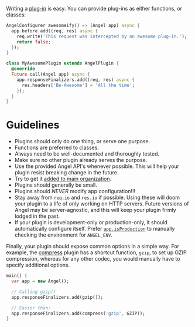 Writing a [plug-in](https://github.com/angel-dart/angel/wiki/Using-Plug-ins) is easy. You can provide plug-ins as either functions, or classes:

```dart
AngelConfigurer awesomeify() => (Angel app) async {
  app.before.add((req, res) async {
    req.write('This request was intercepted by an awesome plug-in.');
    return false;
  });
}

class MyAwesomePlugin extends AngelPlugin {
  @override
  Future call(Angel app) async {
    app.responseFinalizers.add((req, res) async {
      res.headers['Be-Awesome'] = 'All the time';
    });
  }
}
```

# Guidelines
* Plugins should only do one thing, or serve one purpose.
* Functions are preferred to classes.
* Always need to be well-documented and thoroughly tested.
* Make sure no other plugin already serves the purpose.
* Use the provided Angel API's whenever possible. This will help your plugin resist breaking change in the future.
* Try to get it [added to main organization](https://github.com/angel-dart/roadmap/blob/master/CONTRIBUTING.md).
* Plugins should generally be small.
* Plugins should *NEVER* modify app configuration!!!
* Stay away from `req.io` and `res.io` if possible. Using these will doom your plugin to a life of only working on HTTP servers. Future versions of Angel may be server-agnostic, and this will keep your plugin firmly lodged in the past.
* If your plugin is development-only or production-only, it should automatically configure itself. Prefer [`app.isProduction`](https://www.dartdocs.org/documentation/angel_framework/latest/angel_framework/Angel/isProduction.html) to manually checking the environment for `ANGEL_ENV`.

Finally, your plugin should expose common options in a simple way. For example, the [compress](https://github.com/angel-dart/compress) plugin has a shortcut function, `gzip`, to set up GZIP compression, whereas for any other codec, you would manually have to specify additional options.

```dart
main() {
  var app = new Angel();

  // Calling gzip()
  app.responseFinalizers.add(gzip());

  // Easier than:
  app.responseFinalizers.add(compress('gzip', GZIP));
}
```